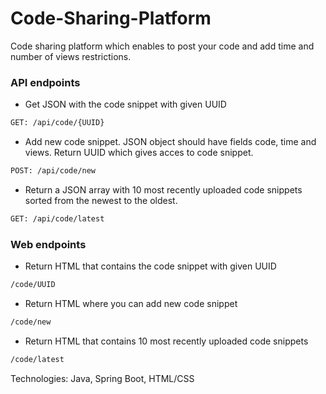 # Code-Sharing-Platform

Code sharing platform which enables to post your code and add time and number of views restrictions.

### API endpoints
* Get JSON with the code snippet with given UUID
```sh
GET: /api/code/{UUID}
```
* Add new code snippet. JSON object should have fields code, time and views. Return UUID which gives acces to code snippet.
```sh
POST: /api/code/new
```
* Return a JSON array with 10 most recently uploaded code snippets sorted from the newest to the oldest.
```sh
GET: /api/code/latest
```

### Web endpoints
* Return HTML that contains the code snippet with given UUID 
```sh
/code/UUID
```
* Return HTML where you can add new code snippet
```sh
/code/new
```
* Return HTML that contains 10 most recently uploaded code snippets
```sh
/code/latest
```

Technologies:
Java,
Spring Boot,
HTML/CSS
